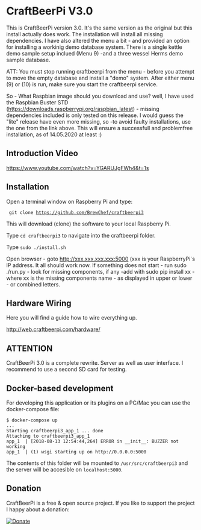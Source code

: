# CraftBeerPi V3.0

This is CraftBeerPi version 3.0. It's the same version as the original but this install actually does work. The installation will install all missing dependencies. I have also altered the menu a bit - and provided an option for installing a workinig demo database system. There is a single kettle demo sample setup inclued (Menu 9) -and a three wessel Herms demo sample database.

ATT: You must stop running craftbeerpi from the menu - before you attempt to move the empty database and install a "demo" system.
After either menu (9) or (10) is run, make sure you start the craftbeerpi service.

So - What Raspbian image should you download and use? well, I have used the Raspbian Buster STD (https://downloads.raspberrypi.org/raspbian_latest) - missing dependencies included is only tested on this release. I would guess the "lite" release have even more missing, so -to avoid faulty installations, use the one from the link above. This will ensure a successfull and problemfree installation, as of 14.05.2020 at least :)


## Introduction Video

https://www.youtube.com/watch?v=YGARUJgFWh4&t=1s

## Installation

Open a terminal window on Raspberry Pi and type:

<code> git clone https://github.com/BrewChef/craftbeerpi3</code>

This will download (clone) the software to your local Raspberry Pi.

Type <code>cd craftbeerpi3</code> to navigate into the craftbeerpi folder.

Type <code>sudo ./install.sh</code>

Open browser - goto http://xxx.xxx.xxx.xxx:5000 (xxx is your RaspberryPi`s IP address.
It all should work now. If something does not start - run sudo ./run.py - look for missing components, if any -add with 
sudo pip install xx - where xx is the missing components name - as displayed in upper or lower - or combined letters.

## Hardware Wiring

Here you will find a guide how to wire everything up.

http://web.craftbeerpi.com/hardware/

## ATTENTION

CraftBeerPi 3.0 is a complete rewrite. Server as well as user interface. I recommend to use a second SD card for testing.

## Docker-based development

For developing this application or its plugins on a PC/Mac you can use the docker-compose file:

``` shell
$ docker-compose up
...
Starting craftbeerpi3_app_1 ... done
Attaching to craftbeerpi3_app_1
app_1  | [2018-08-13 12:54:44,264] ERROR in __init__: BUZZER not working
app_1  | (1) wsgi starting up on http://0.0.0.0:5000
```

The contents of this folder will be mounted to `/usr/src/craftbeerpi3` and the server will be accesible on `localhost:5000`.

## Donation

CraftBeerPi is a free & open source project. If you like to support the project I happy about a donation:

[![Donate](https://www.paypal.com/en_US/i/btn/btn_donateCC_LG.gif)](https://www.paypal.com/cgi-bin/webscr?cmd=_s-xclick&hosted_button_id=2X9KR98KJ8YZQ)
